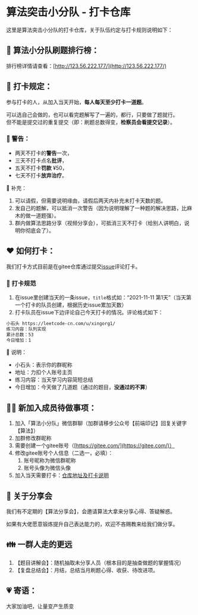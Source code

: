 # 算法突击小分队 - 打卡仓库

这里是算法突击小分队的打卡仓库，关于队伍约定与打卡规则说明如下：

## 🐲 算法小分队刷题排行榜：
排行榜详情请查看：[http://123.56.222.177/](http://123.56.222.177/)

## 🚩 打卡规定：
参与打卡的人，从加入当天开始，**每人每天至少打卡一道题**。

可以选自己会做的，也可以看完题解写了一遍的，都行，只要做了题就行。  
但不能是提交过的重复提交（即：刷题总数得变，**检察员会看提交记录**）。

### 🚨 警告：
- 两天不打卡的**警告**一次，
- 三天不打卡点名**批评**，
- 五天不打卡**罚款** ¥50，
- 七天不打卡**放弃治疗**。

🧚 补充：
1. 可以请假，但需要说明缘由，请假后两天内补充未打卡天数的题。
1. 发自己的题解，可以抵消一次警告（因为说明理解了一种题的解决思路，比麻木的做一道题强）。
1. 群内做算法思路分享（视频分享会），可抵消三天不打卡（给别人讲明白，说明你彻底会了）。

## ❤️ 如何打卡：

我们打卡方式目前是在gitee仓库通过提交[issue](https://gitee.com/xingorg1/algorithmic-clock-out/issues)评论打卡。

### 🌝 打卡规范
1. 在issue里创建当天的一条issue，`title`格式如：“2021-11-11 第1天”（当天第一个打卡的队员创建，根据历史issue累加天数）
1. 打卡队员在issue下边评论自己今天打卡的情况。评论格式如下：

```txt
小石头 https://leetcode-cn.com/u/xingorg1/
练习内容：队列实现
累计总数：53
今日增加：1
```
🧚 说明：
- 小石头：表示你的群昵称
- 地址：力扣个人账号主页
- 练习内容：当天学习内容简短总结
- 今日增加：今天做了几道题（通过的题目，**没通过的不算**）

## 🧜‍♀️ 新加入成员待做事项：
1. 加入「算法小分队」微信群聊（加群请移步公众号【前端印记】回复关键字【算法】）
1. 加群修改群昵称
1. 需要创建一个gitee账号（[https://gitee.com/](https://gitee.com/)）
1. 修改gitee账号个人信息（二选一，必填）：
    1. 账号昵称为微信群昵称
    1. 账号头像为微信头像
1. 加入当天需要打卡：[仓库地址及打卡说明](https://gitee.com/xingorg1/algorithmic-clock-out)


## 🎉 关于分享会
我们有不定期的【算法分享会】，会邀请算法大拿来分享心得、答疑解惑。

如果有大佬愿意锻炼提升自己表达能力的，欢迎不吝赐教来给我们做分享。


## 👪 一群人走的更远
1. 【题目讲解会】：随机抽取未分享人员（根本目的是抽查做题的掌握情况）
1. 【复盘总结会】：月结，总结当月刷题心得、收获、待改进项。


## 💗 寄语：
大家加油吧，让量变产生质变
